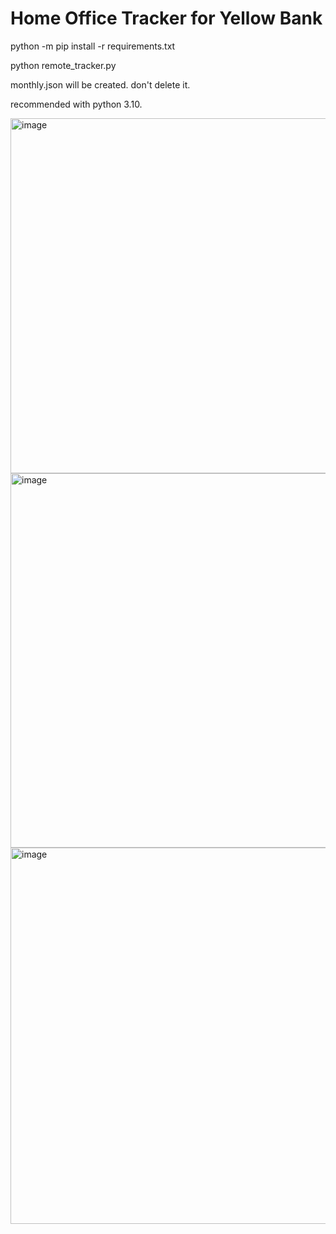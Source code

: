 # Home Office Tracker for Yellow Bank

python -m pip install -r requirements.txt

python remote_tracker.py

monthly.json will be created. don't delete it.

recommended with python 3.10.


<img width="563" height="568" alt="image" src="https://github.com/user-attachments/assets/43009cda-ded8-493b-b417-1c7a067c8825" />

<img width="585" height="599" alt="image" src="https://github.com/user-attachments/assets/732c3f41-6877-4e0c-b7c0-feb21e0d92e2" />

<img width="586" height="602" alt="image" src="https://github.com/user-attachments/assets/7e7c55e9-d5f9-4e54-8584-35e5211b0aae" />
